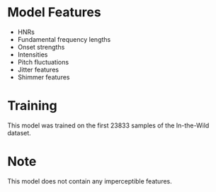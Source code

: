 # Model Features
- HNRs
- Fundamental frequency lengths
- Onset strengths
- Intensities
- Pitch fluctuations
- Jitter features
- Shimmer features
# Training
This model was trained on the first 23833 samples of the In-the-Wild dataset.
# Note
This model does not contain any imperceptible features.

